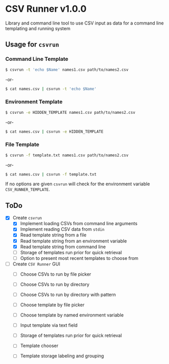 CSV Runner v1.0.0
=================

Library and command line tool to use CSV input as data for a command line templating and running system


Usage for `csvrun`
------------------


### Command Line Template

```sh
$ csvrun -t 'echo $Name' names1.csv path/to/names2.csv
```

-or-

```sh
$ cat names.csv | csvrun -t 'echo $Name'
```


### Environment Template

```sh
$ csvrun -e HIDDEN_TEMPLATE names1.csv path/to/names2.csv
```

-or-

```sh
$ cat names.csv | csvrun -e HIDDEN_TEMPLATE
```


### File Template

```sh
$ csvrun -f template.txt names1.csv path/to/names2.csv
```

-or-

```sh
$ cat names.csv | csvrun -f template.txt
```

If no options are given `csvrun` will check for the environment variable `CSV_RUNNER_TEMPLATE`.


ToDo
----

* [x] Create `csvrun`
	* [x] Implement loading CSVs from command line arguments
	* [x] Implement reading CSV data from `stdin`
	* [x] Read template string from a file
	* [x] Read template string from an environment variable
	* [x] Read template string from command line
	* [ ] Storage of templates run prior for quick retrieval
	* [ ] Option to present most recent templates to choose from
* [ ] Create `CSV Runner` GUI
	* [ ] Choose CSVs to run by file picker
	* [ ] Choose CSVs to run by directory
	* [ ] Choose CSVs to run by directory with pattern
	* [ ] Choose template by file picker
	* [ ] Choose template by named environment variable
	* [ ] Input template via text field
	* [ ] Storage of templates run prior for quick retrieval
	* [ ] Template chooser
	* [ ] Template storage labeling and grouping


